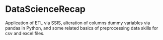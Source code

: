 # DataScienceRecap
Application of ETL via SSIS, alteration of columns dummy variables via pandas in Python, and some related basics of preprocessing data skills for csv and excel files.
